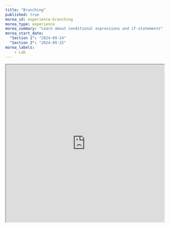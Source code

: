 ```yaml
---
title: "Branching"
published: true
morea_id: experience-branching
morea_type: experience
morea_summary: "Learn about conditional expressions and if-statements"
morea_start_date:
  "Section 1": "2024-09-24"
  "Section 2": "2024-09-25"
morea_labels:
    - Lab
---
```


<iframe style="width: 100%; height: 500px;" src="https://docs.google.com/document/d/1y1rQefsjGzc5pDYFCtInj3pqDjWKnyGP/edit?usp=sharing&ouid=111266444389082827702&rtpof=true&sd=true">
